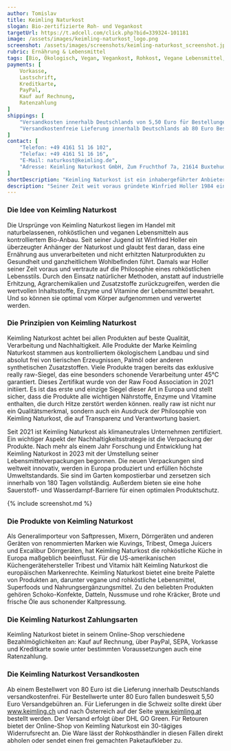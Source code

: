 ```yaml
---
author: Tomislav
title: Keimling Naturkost
slogan: Bio-zertifizierte Roh- und Vegankost
targetUrl: https://t.adcell.com/click.php?bid=339324-101181
image: /assets/images/keimling-naturkost_logo.png
screenshot: /assets/images/screenshots/keimling-naturkost_screenshot.jpg
rubric: Ernährung & Lebensmittel
tags: [Bio, Ökologisch, Vegan, Vegankost, Rohkost, Vegane Lebensmittel, Bio-Lebensmittel]
payments: [
    Vorkasse,
    Lastschrift,
    Kreditkarte,
    PayPal,
    Kauf auf Rechnung,
    Ratenzahlung
]
shippings: [
    "Versandkosten innerhalb Deutschlands von 5,50 Euro für Bestellungen bis 80 Euro",
    "Versandkostenfreie Lieferung innerhalb Deutschlands ab 80 Euro Bestellwert"
]
contact: [
    "Telefon: +49 4161 51 16 102",
    "Telefax: +49 4161 51 16 16",
    "E-Mail: naturkost@keimling.de",
    "Adresse: Keimling Naturkost GmbH, Zum Fruchthof 7a, 21614 Buxtehude"
]
shortDescription: "Keimling Naturkost ist ein inhabergeführter Anbieter von bio-zertifizierten, (roh-)veganen Lebensmitteln und Küchengeräten."
description: "Seiner Zeit weit voraus gründete Winfried Holler 1984 einen fahrenden Biohandel, der heute seinen Sitz in Buxtehude, bei Hamburg, hat. Keimling Naturkost steht für seine hochwertigen Produkte und seine Verpflichtung zu Nachhaltigkeit und Gesundheit. Das Sortiment umfasst über 1.000 Produkte, die von Trockenfrüchten, Nüssen und Samen über Superfoods, Öle, Aufstriche und Muse bis hin zu hochwertigen Küchengeräten reichen."
---
```


### Die Idee von Keimling Naturkost

Die Ursprünge von Keimling Naturkost liegen im Handel mit naturbelassenen, rohköstlichen und veganen Lebensmitteln aus kontrolliertem Bio-Anbau. Seit seiner Jugend ist Winfried Holler ein überzeugter Anhänger der Naturkost und glaubt fest daran, dass eine Ernährung aus unverarbeiteten und nicht erhitzten Naturprodukten zu Gesundheit und ganzheitlichem Wohlbefinden führt. Damals war Holler seiner Zeit voraus und vertraute auf die Philosophie eines rohköstlichen Lebensstils. Durch den Einsatz natürlicher Methoden, anstatt auf industrielle Erhitzung, Agrarchemikalien und Zusatzstoffe zurückzugreifen, werden die wertvollen Inhaltsstoffe, Enzyme und Vitamine der Lebensmittel bewahrt. Und so können sie optimal vom Körper aufgenommen und verwertet werden.

### Die Prinzipien von Keimling Naturkost

Keimling Naturkost achtet bei allen Produkten auf beste Qualität, Verarbeitung und Nachhaltigkeit. Alle Produkte der Marke Keimling Naturkost stammen aus kontrolliertem ökologischem Landbau und sind absolut frei von tierischen Erzeugnissen, Palmöl oder anderen synthetischen Zusatzstoffen. Viele Produkte tragen bereits das exklusive really raw-Siegel, das eine besonders schonende Verarbeitung unter 45°C garantiert. Dieses Zertifikat wurde von der Raw Food Association in 2021 initiiert. Es ist das erste und einzige Siegel dieser Art in Europa und stellt sicher, dass die Produkte alle wichtigen Nährstoffe, Enzyme und Vitamine enthalten, die durch Hitze zerstört werden können. really raw ist nicht nur ein Qualitätsmerkmal, sondern auch ein Ausdruck der Philosophie von Keimling Naturkost, die auf Transparenz und Verantwortung basiert.

Seit 2021 ist Keimling Naturkost als klimaneutrales Unternehmen zertifiziert. Ein wichtiger Aspekt der Nachhaltigkeitsstrategie ist die Verpackung der Produkte. Nach mehr als einem Jahr Forschung und Entwicklung hat Keimling Naturkost in 2023 mit der Umstellung seiner Lebensmittelverpackungen begonnen. Die neuen Verpackungen sind weltweit innovativ, werden in Europa produziert und erfüllen höchste Umweltstandards. Sie sind im Garten kompostierbar und zersetzen sich innerhalb von 180 Tagen vollständig. Außerdem bieten sie eine hohe Sauerstoff- und Wasserdampf-Barriere für einen optimalen Produktschutz.

{% include screenshot.md %}

### Die Produkte von Keimling Naturkost

Als Generalimporteur von Saftpressen, Mixern, Dörrgeräten und anderen Geräten von renommierten Marken wie Kuvings, Tribest, Omega Juicers und Excalibur Dörrgeräten, hat Keimling Naturkost die rohköstliche Küche in Europa maßgeblich beeinflusst. Für die US-amerikanischen Küchengerätehersteller Tribest und Vitamix hält Keimling Naturkost die europäischen Markenrechte. Keimling Naturkost bietet eine breite Palette von Produkten an, darunter vegane und rohköstliche Lebensmittel, Superfoods und Nahrungsergänzungsmittel. Zu den beliebten Produkten gehören Schoko-Konfekte, Datteln, Nussmuse und rohe Kräcker, Brote und frische Öle aus schonender Kaltpressung.

### Die Keimling Naturkost Zahlungsarten

Keimling Naturkost bietet in seinem Online-Shop verschiedene Bezahlmöglichkeiten an: Kauf auf Rechnung, über PayPal, SEPA, Vorkasse und Kreditkarte sowie unter bestimmten Voraussetzungen auch eine Ratenzahlung.

### Die Keimling Naturkost Versandkosten

Ab einem Bestellwert von 80 Euro ist die Lieferung innerhalb Deutschlands versandkostenfrei. Für Bestellwerte unter 80 Euro fallen bundesweit 5,50 Euro Versandgebühren an. Für Lieferungen in die Schweiz sollte direkt über www.keimling.ch und nach Österreich auf der Seite www.keimling.at bestellt werden. Der Versand erfolgt über DHL GO Green. Für Retouren bietet der Online-Shop von Keimling Naturkost ein 30-tägiges Widerrufsrecht an. Die Ware lässt der Rohkosthändler in diesen Fällen direkt abholen oder sendet einen frei gemachten Paketaufkleber zu.